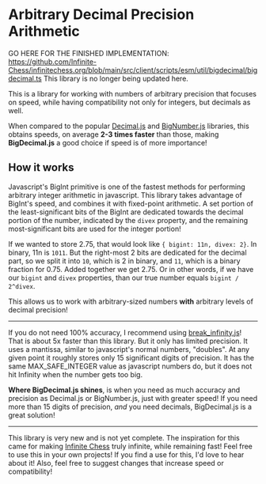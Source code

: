 # Arbitrary Decimal Precision Arithmetic

GO HERE FOR THE FINISHED IMPLEMENTATION:
https://github.com/Infinite-Chess/infinitechess.org/blob/main/src/client/scripts/esm/util/bigdecimal/bigdecimal.ts
This library is no longer being updated here.

This is a library for working with numbers of arbitrary precision that focuses on speed, while having compatibility not only for integers, but decimals as well.

When compared to the popular [Decimal.js](https://github.com/MikeMcl/decimal.js) and [BigNumber.js](https://github.com/MikeMcl/bignumber.js) libraries, this obtains speeds, on average **2-3 times faster** than those, making **BigDecimal.js** a good choice if speed is of more importance!

## How it works

Javascript's BigInt primitive is one of the fastest methods for performing arbitrary integer arithmetic in javascript. This library takes advantage of BigInt's speed, and combines it with fixed-point arithmetic. A set portion of the least-significant bits of the BigInt are dedicated towards the decimal portion of the number, indicated by the `divex` property, and the remaining most-significant bits are used for the integer portion!

If we wanted to store 2.75, that would look like `{ bigint: 11n, divex: 2}`. In binary, 11n is `1011`. But the right-most 2 bits are dedicated for the decimal part, so we split it into `10`, which is 2 in binary, and `11`, which is a binary fraction for 0.75. Added together we get 2.75. Or in other words, if we have our `bigint` and `divex` properties, than our true number equals `bigint / 2^divex`.

This allows us to work with arbitrary-sized numbers **with** arbitrary levels of decimal precision!

---

If you do not need 100% accuracy, I recommend using [break_infinity.js](https://github.com/Patashu/break_infinity.js/tree/master?tab=readme-ov-file)! That is about 5x faster than this library. But it only has limited precision. It uses a mantissa, similar to javascript's normal numbers, "doubles". At any given point it roughly stores only 15 significant digits of precision. It has the same MAX_SAFE_INTEGER value as javascript numbers do, but it does not hit Infinity when the number gets too big.

**Where BigDecimal.js shines**, is when you need as much accuracy and precision as Decimal.js or BigNumber.js, just with greater speed! If you need more than 15 digits of precision, *and* you need decimals, BigDecimal.js is a great solution!

---

This library is very new and is not yet complete. The inspiration for this came for making [Infinite Chess](https://www.infinitechess.org) truly infinite, while remaining fast! Feel free to use this in your own projects! If you find a use for this, I'd love to hear about it! Also, feel free to suggest changes that increase speed or compatibility!
